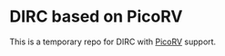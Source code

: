 DIRC based on PicoRV
======================================================
This is a temporary repo for DIRC with [PicoRV](https://github.com/cliffordwolf/picorv32) support.












